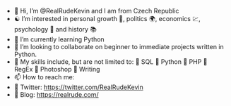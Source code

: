 - 👋 Hi, I’m @RealRudeKevin and I am from Czech Republic
- ☯️ I’m interested in personal growth 💪, politics 🌍, economics 💹, psychology 🧘 and history 📚
- 🌱 I’m currently learning Python
- 💞️ I’m looking to collaborate on beginner to immediate projects written in Python.
- 🎯 My skills include, but are not limited to:
📌 SQL
📌 Python
📌 PHP
📌 RegEx
📌 Photoshop
📌 Writing
- 📫 How to reach me:
-    🔗 Twitter: https://twitter.com/RealRudeKevin
-    🔗 Blog: https://realrude.com/

